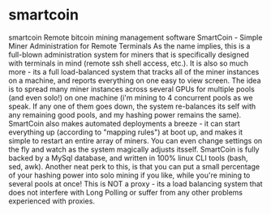# smartcoin
smartcoin Remote bitcoin mining management software SmartCoin - Simple Miner Administration for Remote Terminals As the name implies, this is a full-blown administration system for miners that is specifically designed with terminals in mind (remote ssh shell access, etc.). It is also so much more - its a full load-balanced system that tracks all of the miner instances on a machine, and reports everything on one easy to view screen. The idea is to spread many miner instances across several GPUs for multiple pools (and even solo!) on one machine (i'm mining to 4 concurrent pools as we speak. If any one of them goes down, the system re-balances its self with any remaining good pools, and my hashing power remains the same). SmartCoin also makes automated deployments a breeze - it can start everything up (according to "mapping rules") at boot up, and makes it simple to restart an entire array of miners. You can even change settings on the fly and watch as the system magically adjusts itsself. SmartCoin is fully backed by a MySql database, and written in 100% linux CLI tools (bash, sed, awk). Another neat perk to this, is that you can put a small percentage of your hashing power into solo mining if you like, while you're mining to several pools at once! This is NOT a proxy - its a load balancing system that does not interfere with Long Polling or suffer from any other problems experienced with proxies.
